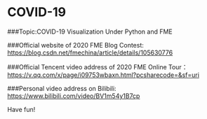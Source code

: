 # COVID-19
###Topic:COVID-19 Visualization Under Python and FME

###Official website of 2020 FME Blog Contest: 
https://blog.csdn.net/fmechina/article/details/105630776

###Official Tencent video address of 2020 FME Online Tour：
https://v.qq.com/x/page/i09753wbaxn.html?pcsharecode=&sf=uri

###Personal video address on Bilibili:
https://www.bilibili.com/video/BV1m54y1B7cp

Have fun!
